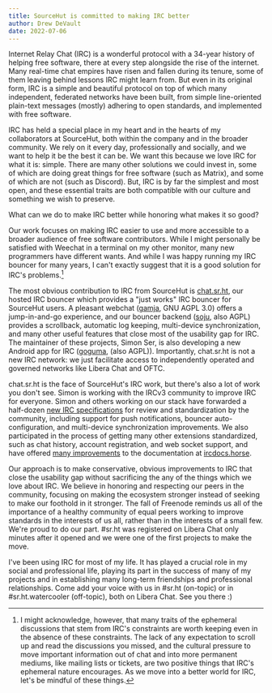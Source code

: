 ```yaml
---
title: SourceHut is committed to making IRC better
author: Drew DeVault
date: 2022-07-06
---
```


Internet Relay Chat (IRC) is a wonderful protocol with a 34-year history of
helping free software, there at every step alongside the rise of the internet.
Many real-time chat empires have risen and fallen during its tenure, some of
them leaving behind lessons IRC might learn from. But even in its original form,
IRC is a simple and beautiful protocol on top of which many independent,
federated networks have been built, from simple line-oriented plain-text
messages (mostly) adhering to open standards, and implemented with free
software.

IRC has held a special place in my heart and in the hearts of my collaborators
at SourceHut, both within the company and in the broader community. We rely on
it every day, professionally and socially, and we want to help it be the best it
can be. We want this because we love IRC for what it is: simple. There are
many other solutions we could invest in, some of which are doing great things
for free software (such as Matrix), and some of which are not (such as Discord).
But, IRC is by far the simplest and most open, and these essential traits are
both compatible with our culture and something we wish to preserve.

What can we do to make IRC better while honoring what makes it so good?

Our work focuses on making IRC easier to use and more accessible to a broader
audience of free software contributors. While I might personally be satisfied
with Weechat in a terminal on my other monitor, many new programmers have
different wants. And while I was happy running my IRC bouncer for many years, I
can't exactly suggest that it is a good solution for IRC's problems.[^1]

[^1]: I might acknowledge, however, that many traits of the ephemeral
  discussions that stem from IRC's constraints are worth keeping even in the
  absence of these constraints. The lack of any expectation to scroll up and
  read the discussions you missed, and the cultural pressure to move important
  information out of chat and into more permanent mediums, like mailing lists or
  tickets, are two positive things that IRC's ephemeral nature encourages. As we
  move into a better world for IRC, let's be mindful of these things.

The most obvious contribution to IRC from SourceHut is [chat.sr.ht], our hosted
IRC bouncer which provides a "just works" IRC bouncer for SourceHut users. A
pleasant webchat ([gamja], GNU AGPL 3.0) offers a jump-in-and-go experience, and
our bouncer backend ([soju], also AGPL) provides a scrollback, automatic log
keeping, multi-device synchronization, and many other useful features that close
most of the usability gap for IRC. The maintainer of these projects, Simon Ser,
is also developing a new Android app for IRC ([goguma], (also AGPL)).
Importantly, chat.sr.ht is not a new IRC network: we just facilitate access to
independently operated and governed networks like Libera Chat and OFTC.

[chat.sr.ht]: https://man.sr.ht/chat.sr.ht/
[gamja]: https://sr.ht/~emersion/gamja/
[soju]: https://sr.ht/~emersion/soju/
[goguma]: https://sr.ht/~emersion/goguma/

chat.sr.ht is the face of SourceHut's IRC work, but there's also a lot of work
you don't see. Simon is working with the IRCv3 community to improve IRC for
everyone. Simon and others working on our stack have forwarded a half-dozen [new
IRC specifications] for review and standardization by the community, including
support for push notifications, bouncer auto-configuration, and multi-device
synchronization improvements. We also participated in the process of getting
many other extensions standardized, such as chat history, account registration,
and web socket support, and have offered [many improvements] to the
documentation at [ircdocs.horse].

[new IRC specifications]: https://github.com/ircv3/ircv3-specifications/pulls?q=is%3Apr+author%3Aemersion
[many improvements]: https://github.com/ircdocs/modern-irc/pulls?q=is%3Apr+author%3Aemersion
[ircdocs.horse]: https://ircdocs.horse

Our approach is to make conservative, obvious improvements to IRC that close the
usability gap without sacrificing the any of the things which we love about IRC.
We believe in honoring and respecting our peers in the community, focusing on
making the ecosystem stronger instead of seeking to make our foothold in it
stronger. The fall of Freenode reminds us all of the importance of a healthy
community of equal peers working to improve standards in the interests of us
all, rather than in the interests of a small few. We're proud to do our part.
\#sr.ht was registered on Libera Chat only minutes after it opened and we were
one of the first projects to make the move.

I've been using IRC for most of my life. It has played a crucial role in my
social and professional life, playing its part in the success of many of my
projects and in establishing many long-term friendships and professional
relationships. Come add your voice with us in #sr.ht (on-topic) or in
\#sr.ht.watercooler (off-topic), both on Libera Chat. See you there :)
